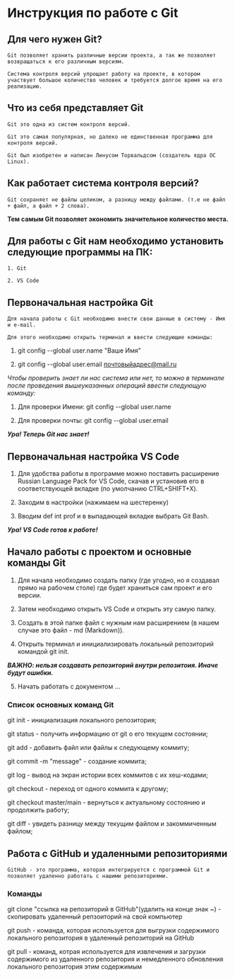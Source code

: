 # Инструкция по работе с Git

## Для чего нужен Git?

    Git позволяет хранить различные версии проекта, а так же позволяет возвращаться к его различным версиям.    

    Система контроля версий упрощает работу на проекте, в котором участвует большое количество человек и требуется долгое время на его реализацию.

## Что из себя представляет Git

    Git это одна из систем контроля версий.
    
    Git это самая популярная, но далеко не единственная программа для контроля версий. 

    Git был изобретен и написан Линусом Торвальдсом (создатель ядра ОС Linux).

## Как работает система контроля версий?

    Git сохраняет не файлы целиком, а разницу между файлами. (т.е не файл + файл, а файл + 2 слова).

**Тем самым Git позволяет экономить значительное количество места.**

## Для работы с Git нам необходимо установить следующие программы на ПК: 

    1. Git

    2. VS Code

## Первоначальная настройка Git

    Для начала работы с Git необходимо внести свои данные в систему - Имя и e-mail.

    Для этого необходимо открыть терминал и ввести следующие команды: 

1. git config --global user.name "Ваше Имя"

2. git config --global user.email почтовыйадрес@mail.ru

*Чтобы проверить знает ли нас система или нет, то можно в терминале после проведения вышеуказанных операций ввести следующую команду:*

1. Для проверки Имени:  git config --global user.name

2. Для проверки почты: git config --global user.email

***Ура! Теперь Git нас знает!***

## Первоначальная настройка VS Code

1. Для удобства работы в программе можно поставить расширение Russian Language Pack for VS Code, скачав и установив его в соответствующей вкладке (по умолчанию CTRL+SHIFT+X).

2. Заходим в настройки (нажимаем на шестеренку)

3. Вводим def int prof и в выпадающей вкладке выбрать Git Bash.

***Ура! VS Code готов к работе!***

## Начало работы с проектом и основные команды Git 

1. Для начала необходимо создать папку (где угодно, но я создавал прямо на рабочем столе) где будет храниться сам проект и его версии.

2. Затем необходимо открыть VS Code и открыть эту самую папку. 

3. Создать в этой папке файл с нужным нам расширением (в нашем случае это файл - md (Markdown)).

4. Открыть терминал и инициализировать локальный репозиторий командой git init.

***ВАЖНО: нельзя создавать репозиторий внутри репозитоия. Иначе будут ошибки.***

5. Начать работать с документом ...

### Список основных команд Git

git init - инициализация локального репозитория;

git status - получить информацию от git о его текущем состоянии;

git add - добавить файл или файлы к следующему коммиту;

git commit -m "message" - создание коммита;

git log - вывод на экран истории всех коммитов с их хеш-кодами;

git checkout - переход от одного коммита к другому;

git checkout master/main - вернуться к актуальному состоянию и продолжить работу;

git diff - увидеть разницу между текущим файлом и закоммиченным файлом;

## Работа с GitHub и удаленными репозиториями

    GitHub - это программа, которая интегрируется с программой Git и позволяет удаленно работать с нашими репозиториями.

### Команды

git clone "ссылка на репозиторий в GitHub"(удалить на конце знак ~) - скопировать удаленный репзоиторий на свой компьютер 

git push - команда, которая используется для выгрузки содержимого локального репозитория в удаленный репозиторий на GitHub

git pull - команд, котрая используется для извлечения и загрузки содержимого из удаленного репозитория и немедленного обновления локального репозитория этим содержимым